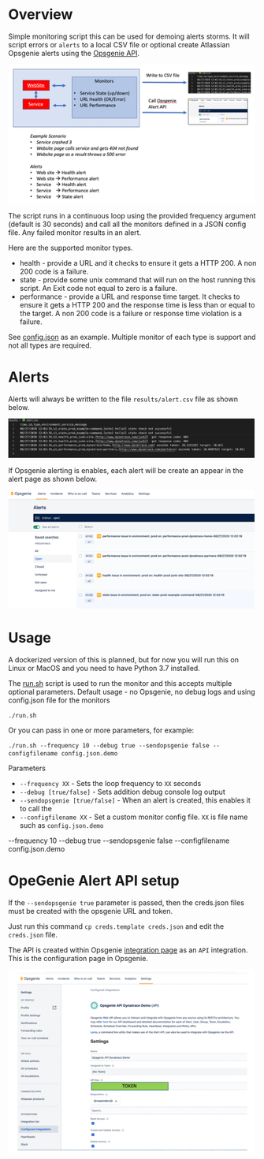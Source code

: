 # Overview

Simple monitoring script this can be used for demoing alerts storms.  It will script errors or `alerts` to a local CSV file or optional create Atlassian Opsgenie alerts using the [Opsgenie API](https://docs.opsgenie.com/docs/alert-api).

<img src="images/overview.png" width="500"/>

The script runs in a continuous loop using the provided frequency argument (default is 30 seconds) and call all the monitors defined in a JSON config file. Any failed monitor results in an alert.

Here are the supported monitor types.

* health - provide a URL and it checks to ensure it gets a HTTP 200. A non 200 code is a failure.
* state - provide some unix command that will run on the host running this script. An Exit code not equal to zero is a failure.
* performance - provide a URL and response time target. It checks to ensure it gets a HTTP 200 and the response time is less than or equal to the target. A non 200 code is a failure or response time violation is a failure.

See [config.json](config.json) as an example.  Multiple monitor of each type is support and not all types are required.

# Alerts

Alerts will always be written to the file `results/alert.csv` file as shown below.

<img src="images/csv.png" width="500"/>

If Opsgenie alerting is enables, each alert will be create an appear in the alert page as shown below.

<img src="images/opsgenie.png" width="500"/>


# Usage

A dockerized version of this is planned, but for now you will run this on Linux or MacOS and you need to have Python 3.7 installed.  

The [run.sh](run.sh) script is used to run the monitor and this accepts multiple optional parameters.  Default usage - no Opsgenie, no debug logs and using config.json file for the monitors

```
./run.sh
```

Or you can pass in one or more parameters, for example:

```
./run.sh --frequency 10 --debug true --sendopsgenie false --configfilename config.json.demo
```

Parameters
* `--frequency XX` - Sets the loop frequency to `XX` seconds
* `--debug [true/false]` - Sets addition debug console log output
* `--sendopsgenie [true/false]` - When an alert is created, this enables it to call the 
* `--configfilename XX` - Set a custom monitor config file. `XX` is file name such as `config.json.demo`

--frequency 10 --debug true --sendopsgenie false --configfilename config.json.demo

# OpeGenie Alert API setup

If the `--sendopsgenie true` parameter is passed, then the creds.json files must be created with the opsgenie URL and token.

Just run this command `cp creds.template creds.json` and edit the `creds.json` file.

The API is created within Opsgenie [integration page](https://app.opsgenie.com/settings/integration/add/API/) as an `API` integration. This is the configuration page in Opsgenie.

<img src="images/token.png" width="500"/>
